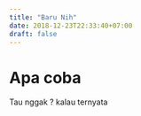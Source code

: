 ```yaml
---
title: "Baru Nih"
date: 2018-12-23T22:33:40+07:00
draft: false
---
```

# Apa coba
Tau nggak ? kalau ternyata

